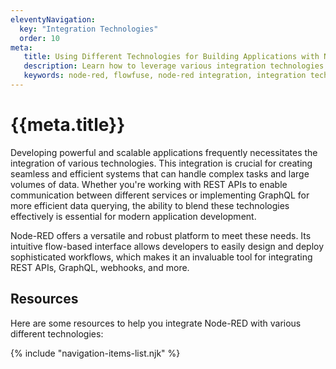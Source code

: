 ```yaml
---
eleventyNavigation:
  key: "Integration Technologies"
  order: 10
meta:
   title: Using Different Technologies for Building Applications with Node-RED.
   description: Learn how to leverage various integration technologies with Node-RED for building robust and interconnected applications.
   keywords: node-red, flowfuse, node-red integration, integration technologies, webhook, rest api
---
```


# {{meta.title}}

Developing powerful and scalable applications frequently necessitates the integration of various technologies. This integration is crucial for creating seamless and efficient systems that can handle complex tasks and large volumes of data. Whether you're working with REST APIs to enable communication between different services or implementing GraphQL for more efficient data querying, the ability to blend these technologies effectively is essential for modern application development.

Node-RED offers a versatile and robust platform to meet these needs. Its intuitive flow-based interface allows developers to easily design and deploy sophisticated workflows, which makes it an invaluable tool for integrating REST APIs, GraphQL, webhooks, and more.

## Resources

Here are some resources to help you integrate Node-RED with various different technologies:

{% include "navigation-items-list.njk" %}